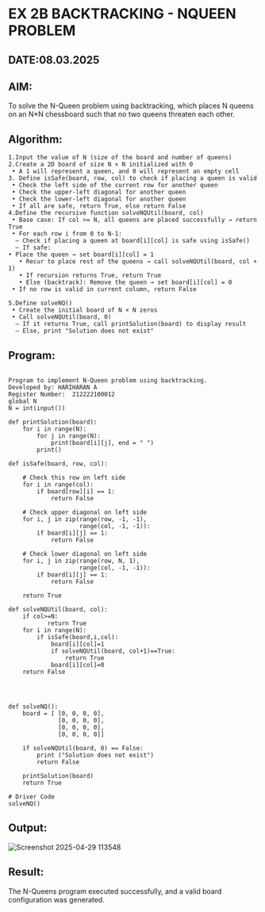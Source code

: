 # EX 2B BACKTRACKING - NQUEEN PROBLEM
## DATE:08.03.2025
## AIM:
To solve the N-Queen problem using backtracking, which places N queens on an N*N chessboard such that no two queens threaten each other.

## Algorithm:
```
1.Input the value of N (size of the board and number of queens)
2.Create a 2D board of size N × N initialized with 0
 • A 1 will represent a queen, and 0 will represent an empty cell
3. Define isSafe(board, row, col) to check if placing a queen is valid
 • Check the left side of the current row for another queen
 • Check the upper-left diagonal for another queen
 • Check the lower-left diagonal for another queen
 • If all are safe, return True, else return False
4.Define the recursive function solveNQUtil(board, col)
 • Base case: If col >= N, all queens are placed successfully → return True
 • For each row i from 0 to N-1:
  – Check if placing a queen at board[i][col] is safe using isSafe()
  – If safe:
• Place the queen → set board[i][col] = 1
   • Recur to place rest of the queens → call solveNQUtil(board, col + 1)
   • If recursion returns True, return True
   • Else (backtrack): Remove the queen → set board[i][col] = 0
 • If no row is valid in current column, return False

5.Define solveNQ()
 • Create the initial board of N × N zeros
 • Call solveNQUtil(board, 0)
  – If it returns True, call printSolution(board) to display result
  – Else, print "Solution does not exist"
```


## Program:
```

Program to implement N-Queen problem using backtracking.
Developed by: HARIHARAN A
Register Number:  212222100012
global N
N = int(input())
 
def printSolution(board):
    for i in range(N):
        for j in range(N):
            print(board[i][j], end = " ")
        print()
 
def isSafe(board, row, col):
 
    # Check this row on left side
    for i in range(col):
        if board[row][i] == 1:
            return False
 
    # Check upper diagonal on left side
    for i, j in zip(range(row, -1, -1),
                    range(col, -1, -1)):
        if board[i][j] == 1:
            return False
 
    # Check lower diagonal on left side
    for i, j in zip(range(row, N, 1),
                    range(col, -1, -1)):
        if board[i][j] == 1:
            return False
 
    return True
 
def solveNQUtil(board, col):
    if col>=N:
           return True
    for i in range(N):
        if isSafe(board,i,col):
            board[i][col]=1
            if solveNQUtil(board, col+1)==True:
                return True
            board[i][col]=0
    return False
                
        
        
        
def solveNQ():
    board = [ [0, 0, 0, 0],
              [0, 0, 0, 0],
              [0, 0, 0, 0],
              [0, 0, 0, 0]]
              
    if solveNQUtil(board, 0) == False:
        print ("Solution does not exist")
        return False
 
    printSolution(board)
    return True
 
# Driver Code
solveNQ()

```

## Output:
![Screenshot 2025-04-29 113548](https://github.com/user-attachments/assets/914d40d3-aafb-4fdd-980f-8cdd8a85c1d8)

## Result:
The N-Queens program executed successfully, and a valid board configuration was generated.
